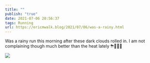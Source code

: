 ```yaml
---
title: ""
publish: "true"
date: 2021-07-06 20:56:37
tags: Running
url: https://ericmwalk.blog/2021/07/06/was-a-rainy.html
---
```


Was a rainy run this morning after these dark clouds rolled in. I am not complaining though much better than the heat lately ⛈🏃🏻‍♂️

![](https://ericmwalk.blog/uploads/2021/0c61542e08.jpg)